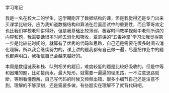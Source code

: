 学习笔记

​		我是一名在校大二的学生，这学期刚开了数据结构的课，但是我觉得还是专门出来买课学比较好，应为我知道数据结构和算法在后面面试中的重要性，而且覃哥肯定也比我们学校老师讲得好，但是我基础比较薄弱，极客时间教学视频中老师所讲的内容和题，我需要话很多时间去消化和吸收，覃哥讲的“五毒神掌”学习法我觉得第一步是比较花时间的，就算有了优秀的代码和思路，自己还是需要花很多时间去消化理解，所以我会继续努力的，课上讲的题我都有自己做一遍，尽量把作业中的题也都弄明白，我相信自己会越来越好的。

​		本周是数组链表和栈、队列相关的题目，难度较低的题是比较好吸收的，但是中等和困难的题，比如接雨水，最大矩形，就需要一遍遍的理思路，一不注意思路就断，等到看懂题解，自己写代码的时候又频频出错，很多小细节自己还是注意不到，理解的不够深刻，还是需要多做，有些题实在理解不了就背代码吧。
